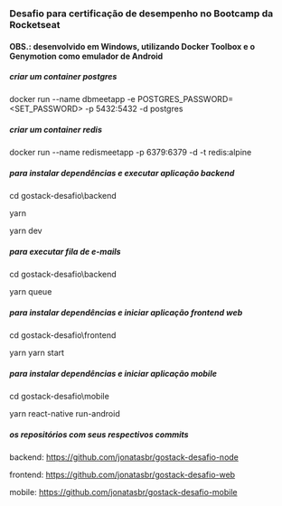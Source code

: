 ### Desafio para certificação de desempenho no Bootcamp da Rocketseat

#### OBS.: desenvolvido em Windows, utilizando Docker Toolbox e o Genymotion como emulador de Android

##### criar um container postgres
docker run --name dbmeetapp -e POSTGRES_PASSWORD=<SET_PASSWORD> -p 5432:5432 -d postgres

##### criar um container redis
docker run --name redismeetapp -p 6379:6379 -d -t redis:alpine

##### para instalar dependências e executar aplicação backend
cd gostack-desafio\backend

yarn

yarn dev

##### para executar fila de e-mails
cd gostack-desafio\backend

yarn queue

##### para instalar dependências e iniciar aplicação frontend web
cd gostack-desafio\frontend

yarn yarn start

##### para instalar dependências e iniciar aplicação mobile
cd gostack-desafio\mobile

yarn react-native run-android

##### os repositórios com seus respectivos commits
backend: https://github.com/jonatasbr/gostack-desafio-node

frontend: https://github.com/jonatasbr/gostack-desafio-web

mobile: https://github.com/jonatasbr/gostack-desafio-mobile
